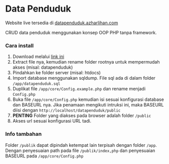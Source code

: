 # Data Penduduk
Website live tersedia di [datapenduduk.azharlihan.com](https://datapenduduk.azharlihan.com/)

CRUD data penduduk menggunakan konsep OOP PHP tanpa framework.

### Cara install
1. Download melalui [link ini](https://github.com/azharlihan/datapenduduk/archive/1.0.1.zip)
2. Extract file nya, kemudian rename folder rootnya untuk mempermudah akses (misal: datapenduduk)
3. Pindahkan ke folder server (misal: htdocs)
4. Import database menggunakan sqldump. File sql ada di dalam folder `/app/datapenduduk.sql`
4. Duplikat file `/app/core/Config.example.php` dan rename menjadi `Config.php`
5. Buka file `/app/core/Config.php` kemudian isi sesuai konfigurasi database dan BASEURL nya. Jika penamaan mengikuti intruksi ini, maka BASEURL diisi dengan `http://localhost/datapenduduk/public`
6. **PENTING** Folder yang diakses pada browser adalah folder `/public`
7. Akses url sesuai konfigurasi URL tadi.

### Info tambahan
Folder `/publik` dapat dipindah ketempat lain terpisah dengan folder `/app`. Dengan penyesuaian path pada file `/publik/index,php` dan penyesuaian BASEURL pada `/app/core/Config.php`
